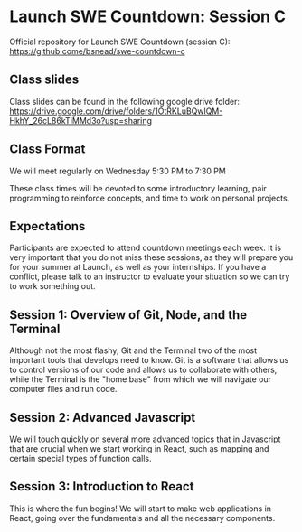 # Launch SWE Countdown: Session C

Official repository for Launch SWE Countdown (session C): https://github.come/bsnead/swe-countdown-c

## Class slides

Class slides can be found in the following google drive folder: https://drive.google.com/drive/folders/1OtRKLuBQwlQM-HkhY_26cL86kTiMMd3o?usp=sharing

## Class Format

We will meet regularly on Wednesday 5:30 PM to 7:30 PM

These class times will be devoted to some introductory learning, pair programming to reinforce concepts, and time to work on personal projects.

## Expectations

Participants are expected to attend countdown meetings each week. It is very important that you do not miss these sessions, as they will prepare you for your summer at Launch, as well as your internships. If you have a conflict, please talk to an instructor to evaluate your situation so we can try to work something out.

## Session 1: Overview of Git, Node, and the Terminal

Although not the most flashy, Git and the Terminal two of the most important tools that develops need to know. Git is a software that allows us to control versions of our code and allows us to collaborate with others, while the Terminal is the "home base" from which we will navigate our computer files and run code.

## Session 2: Advanced Javascript

We will touch quickly on several more advanced topics that in Javascript that are crucial when we start working in React, such as mapping and certain special types of function calls.

## Session 3: Introduction to React

This is where the fun begins! We will start to make web applications in React, going over the fundamentals and all the necessary components. 
